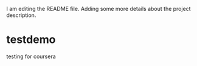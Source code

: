 I am editing the README file. Adding some more details about the project description.
# testdemo
testing for coursera
